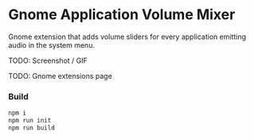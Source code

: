 # Gnome Application Volume Mixer

Gnome extension that adds volume sliders for every application emitting audio in the system menu.

TODO: Screenshot / GIF

TODO: Gnome extensions page

### Build

```bash
npm i
npm run init
npm run build
```
